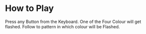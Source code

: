 # How to Play
Press any Button from the Keyboard.
One of the Four Colour will get flashed.
Follow to pattern in which colour will be Flashed.
